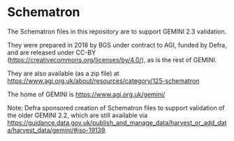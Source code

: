 # Schematron
The Schematron files in this repository are to support GEMINI 2.3 validation.

They were prepared in 2018 by BGS under contract to AGI, funded by Defra, and are released under CC-BY (https://creativecommons.org/licenses/by/4.0/), as is the rest of GEMINI.

They are also available (as a zip file) at https://www.agi.org.uk/about/resources/category/125-schematron

The home of GEMINI is https://www.agi.org.uk/gemini/

Note: Defra sponsored creation of Schematron files to support validation of the older GEMINI 2.2, which are still available via https://guidance.data.gov.uk/publish_and_manage_data/harvest_or_add_data/harvest_data/gemini/#iso-19139.
